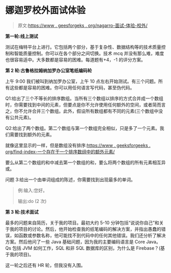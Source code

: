 # 娜迦罗校外面试体验

> 原文:[https://www . geesforgeks . org/nagarro-面试-体验-校外/](https://www.geeksforgeeks.org/nagarro-interview-experience-off-campus/)

**第一轮:线上测试**

测试在梅特平台上进行。它包括两个部分，基于复杂性、数据结构等的技术质量控制和智能质量控制。你可以在各个部分之间切换。技术 mcq 并没有那么难，难度也很容易适中。大多数都是容易的困难。每道题有+4，-1 的评分方案。

**第 2 轮:古鲁格拉姆纳加罗办公室笔纸编码轮**

上午 9:00 我们被叫到纳加罗办公室，上午 10 点左右开始测试。有三个问题。所有这些都是容易的困难。你可以用任何语言写代码，甚至伪代码。

Q1:给出了三个不等长的排序数组。当所有三个数组以排序的方式合并成一个数组时，你需要找到中间的元素，但要点是你不允许使用任何额外的空间，或者简而言之，你不允许合并三个数组。此外，假设所有数组都有不同的元素(三个数组中没有公共元素)。

Q2:给出了两个数组。第二个数组与第一个数组完全相似，只是多了一个元素。我们需要找到额外的元素。

就像这里显示的一样，但是数组没有排序:[https://www . geeksforgeeks . org/find-index-一个存在于一个排序数组中的额外元素/](https://www.geeksforgeeks.org/find-index-of-an-extra-element-present-in-one-sorted-array/)

要么从第二个数组的和中减去第一个数组的和，要么将两个数组的所有元素相互异或。

问题 3:给出一个由单词组成的陈述，你需要找到出现最多的单词。

> 例:输入:您好。
> 
> 输出:do (2 次)

**第 3 轮:技术面试**

最多的问题来自简历，关于我的项目。最初大约 5-10 分钟包括“说说你自己”和关于我的项目的讨论。然后，他开始检查我的纸笔编码的解决方案，并指出愚蠢的错误，如函数或参数名称，他可能找不到代码中的任何其他错误。我们还分析了解决方案。然后他问了一些 Java 基础问题，因为我的主要编码语言是 Core Java。Qs 包括 JVM 如何工作，SQL 和非 SQL 数据库的区别，为什么是 Firebase？(基于我的项目)。

这一轮之后还有 HR 轮，但我没有入围。